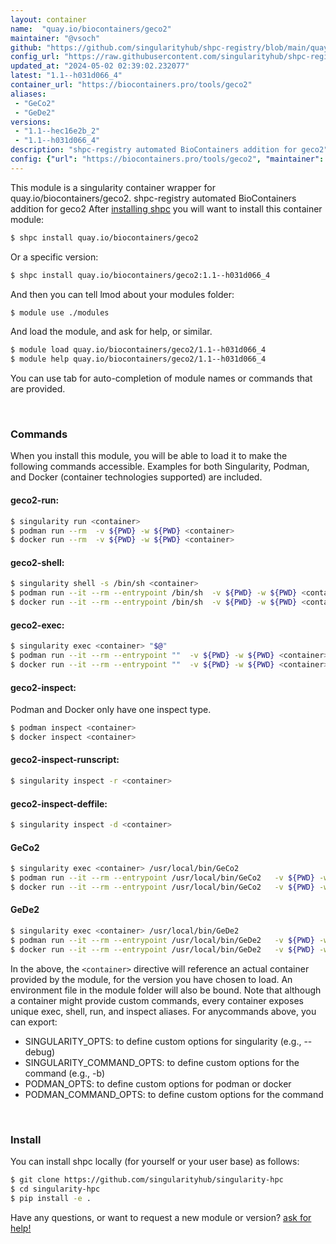 ```yaml
---
layout: container
name:  "quay.io/biocontainers/geco2"
maintainer: "@vsoch"
github: "https://github.com/singularityhub/shpc-registry/blob/main/quay.io/biocontainers/geco2/container.yaml"
config_url: "https://raw.githubusercontent.com/singularityhub/shpc-registry/main/quay.io/biocontainers/geco2/container.yaml"
updated_at: "2024-05-02 02:39:02.232077"
latest: "1.1--h031d066_4"
container_url: "https://biocontainers.pro/tools/geco2"
aliases:
 - "GeCo2"
 - "GeDe2"
versions:
 - "1.1--hec16e2b_2"
 - "1.1--h031d066_4"
description: "shpc-registry automated BioContainers addition for geco2"
config: {"url": "https://biocontainers.pro/tools/geco2", "maintainer": "@vsoch", "description": "shpc-registry automated BioContainers addition for geco2", "latest": {"1.1--h031d066_4": "sha256:e24af23e3dc0e029ed9a3b51fb3e40aea2599cf2fbdb988dad4342b69dfbce4f"}, "tags": {"1.1--hec16e2b_2": "sha256:07cb2d25452da4e75b8d7a91367497a010598d04cffb7e36d0d31606d93bf0a3", "1.1--h031d066_4": "sha256:e24af23e3dc0e029ed9a3b51fb3e40aea2599cf2fbdb988dad4342b69dfbce4f"}, "docker": "quay.io/biocontainers/geco2", "aliases": {"GeCo2": "/usr/local/bin/GeCo2", "GeDe2": "/usr/local/bin/GeDe2"}}
---
```


This module is a singularity container wrapper for quay.io/biocontainers/geco2.
shpc-registry automated BioContainers addition for geco2
After [installing shpc](#install) you will want to install this container module:


```bash
$ shpc install quay.io/biocontainers/geco2
```

Or a specific version:

```bash
$ shpc install quay.io/biocontainers/geco2:1.1--h031d066_4
```

And then you can tell lmod about your modules folder:

```bash
$ module use ./modules
```

And load the module, and ask for help, or similar.

```bash
$ module load quay.io/biocontainers/geco2/1.1--h031d066_4
$ module help quay.io/biocontainers/geco2/1.1--h031d066_4
```

You can use tab for auto-completion of module names or commands that are provided.

<br>

### Commands

When you install this module, you will be able to load it to make the following commands accessible.
Examples for both Singularity, Podman, and Docker (container technologies supported) are included.

#### geco2-run:

```bash
$ singularity run <container>
$ podman run --rm  -v ${PWD} -w ${PWD} <container>
$ docker run --rm  -v ${PWD} -w ${PWD} <container>
```

#### geco2-shell:

```bash
$ singularity shell -s /bin/sh <container>
$ podman run --it --rm --entrypoint /bin/sh  -v ${PWD} -w ${PWD} <container>
$ docker run --it --rm --entrypoint /bin/sh  -v ${PWD} -w ${PWD} <container>
```

#### geco2-exec:

```bash
$ singularity exec <container> "$@"
$ podman run --it --rm --entrypoint ""  -v ${PWD} -w ${PWD} <container> "$@"
$ docker run --it --rm --entrypoint ""  -v ${PWD} -w ${PWD} <container> "$@"
```

#### geco2-inspect:

Podman and Docker only have one inspect type.

```bash
$ podman inspect <container>
$ docker inspect <container>
```

#### geco2-inspect-runscript:

```bash
$ singularity inspect -r <container>
```

#### geco2-inspect-deffile:

```bash
$ singularity inspect -d <container>
```


#### GeCo2

```bash
$ singularity exec <container> /usr/local/bin/GeCo2
$ podman run --it --rm --entrypoint /usr/local/bin/GeCo2   -v ${PWD} -w ${PWD} <container> -c " $@"
$ docker run --it --rm --entrypoint /usr/local/bin/GeCo2   -v ${PWD} -w ${PWD} <container> -c " $@"
```


#### GeDe2

```bash
$ singularity exec <container> /usr/local/bin/GeDe2
$ podman run --it --rm --entrypoint /usr/local/bin/GeDe2   -v ${PWD} -w ${PWD} <container> -c " $@"
$ docker run --it --rm --entrypoint /usr/local/bin/GeDe2   -v ${PWD} -w ${PWD} <container> -c " $@"
```



In the above, the `<container>` directive will reference an actual container provided
by the module, for the version you have chosen to load. An environment file in the
module folder will also be bound. Note that although a container
might provide custom commands, every container exposes unique exec, shell, run, and
inspect aliases. For anycommands above, you can export:

 - SINGULARITY_OPTS: to define custom options for singularity (e.g., --debug)
 - SINGULARITY_COMMAND_OPTS: to define custom options for the command (e.g., -b)
 - PODMAN_OPTS: to define custom options for podman or docker
 - PODMAN_COMMAND_OPTS: to define custom options for the command

<br>

### Install

You can install shpc locally (for yourself or your user base) as follows:

```bash
$ git clone https://github.com/singularityhub/singularity-hpc
$ cd singularity-hpc
$ pip install -e .
```

Have any questions, or want to request a new module or version? [ask for help!](https://github.com/singularityhub/singularity-hpc/issues)